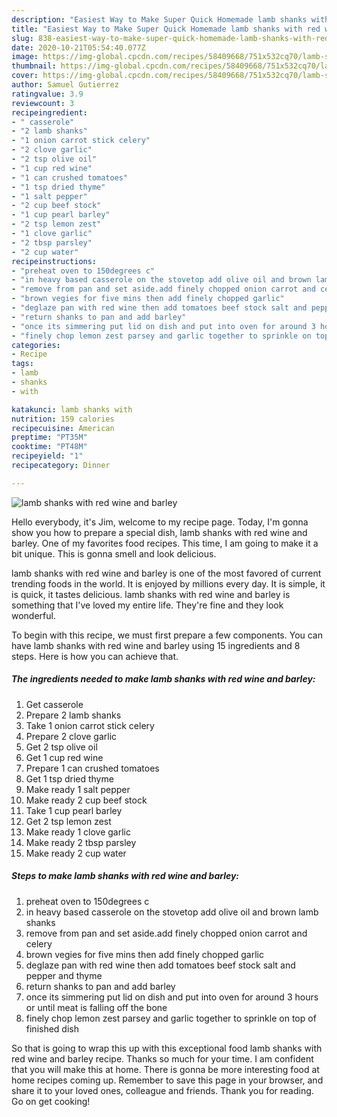 ```yaml
---
description: "Easiest Way to Make Super Quick Homemade lamb shanks with red wine and barley"
title: "Easiest Way to Make Super Quick Homemade lamb shanks with red wine and barley"
slug: 838-easiest-way-to-make-super-quick-homemade-lamb-shanks-with-red-wine-and-barley
date: 2020-10-21T05:54:40.077Z
image: https://img-global.cpcdn.com/recipes/58409668/751x532cq70/lamb-shanks-with-red-wine-and-barley-recipe-main-photo.jpg
thumbnail: https://img-global.cpcdn.com/recipes/58409668/751x532cq70/lamb-shanks-with-red-wine-and-barley-recipe-main-photo.jpg
cover: https://img-global.cpcdn.com/recipes/58409668/751x532cq70/lamb-shanks-with-red-wine-and-barley-recipe-main-photo.jpg
author: Samuel Gutierrez
ratingvalue: 3.9
reviewcount: 3
recipeingredient:
- " casserole"
- "2 lamb shanks"
- "1 onion carrot stick celery"
- "2 clove garlic"
- "2 tsp olive oil"
- "1 cup red wine"
- "1 can crushed tomatoes"
- "1 tsp dried thyme"
- "1 salt pepper"
- "2 cup beef stock"
- "1 cup pearl barley"
- "2 tsp lemon zest"
- "1 clove garlic"
- "2 tbsp parsley"
- "2 cup water"
recipeinstructions:
- "preheat oven to 150degrees c"
- "in heavy based casserole on the stovetop add olive oil and brown lamb shanks"
- "remove from pan and set aside.add finely chopped onion carrot and celery"
- "brown vegies for five mins then add finely chopped garlic"
- "deglaze pan with red wine then add tomatoes beef stock salt and pepper and thyme"
- "return shanks to pan and add barley"
- "once its simmering put lid on dish and put into oven for around 3 hours or until meat is falling off the bone"
- "finely chop lemon zest parsey and garlic together to sprinkle on top of finished dish"
categories:
- Recipe
tags:
- lamb
- shanks
- with

katakunci: lamb shanks with 
nutrition: 159 calories
recipecuisine: American
preptime: "PT35M"
cooktime: "PT48M"
recipeyield: "1"
recipecategory: Dinner

---
```



![lamb shanks with red wine and barley](https://img-global.cpcdn.com/recipes/58409668/751x532cq70/lamb-shanks-with-red-wine-and-barley-recipe-main-photo.jpg)

Hello everybody, it's Jim, welcome to my recipe page. Today, I'm gonna show you how to prepare a special dish, lamb shanks with red wine and barley. One of my favorites food recipes. This time, I am going to make it a bit unique. This is gonna smell and look delicious.

lamb shanks with red wine and barley is one of the most favored of current trending foods in the world. It is enjoyed by millions every day. It is simple, it is quick, it tastes delicious. lamb shanks with red wine and barley is something that I've loved my entire life. They're fine and they look wonderful.




To begin with this recipe, we must first prepare a few components. You can have lamb shanks with red wine and barley using 15 ingredients and 8 steps. Here is how you can achieve that.

<!--inarticleads1-->

##### The ingredients needed to make lamb shanks with red wine and barley:

1. Get  casserole
1. Prepare 2 lamb shanks
1. Take 1 onion carrot stick celery
1. Prepare 2 clove garlic
1. Get 2 tsp olive oil
1. Get 1 cup red wine
1. Prepare 1 can crushed tomatoes
1. Get 1 tsp dried thyme
1. Make ready 1 salt pepper
1. Make ready 2 cup beef stock
1. Take 1 cup pearl barley
1. Get 2 tsp lemon zest
1. Make ready 1 clove garlic
1. Make ready 2 tbsp parsley
1. Make ready 2 cup water




<!--inarticleads2-->

##### Steps to make lamb shanks with red wine and barley:

1. preheat oven to 150degrees c
1. in heavy based casserole on the stovetop add olive oil and brown lamb shanks
1. remove from pan and set aside.add finely chopped onion carrot and celery
1. brown vegies for five mins then add finely chopped garlic
1. deglaze pan with red wine then add tomatoes beef stock salt and pepper and thyme
1. return shanks to pan and add barley
1. once its simmering put lid on dish and put into oven for around 3 hours or until meat is falling off the bone
1. finely chop lemon zest parsey and garlic together to sprinkle on top of finished dish




So that is going to wrap this up with this exceptional food lamb shanks with red wine and barley recipe. Thanks so much for your time. I am confident that you will make this at home. There is gonna be more interesting food at home recipes coming up. Remember to save this page in your browser, and share it to your loved ones, colleague and friends. Thank you for reading. Go on get cooking!
